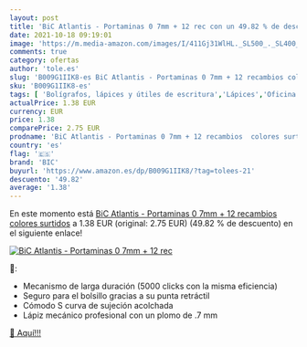 ```yaml
---
layout: post
title: 'BiC Atlantis - Portaminas 0 7mm + 12 rec con un 49.82 % de descuento'
date: 2021-10-18 09:19:01
image: 'https://m.media-amazon.com/images/I/411Gj31WlHL._SL500_._SL400_.jpg'
comments: true
category: ofertas
author: 'tole.es'
slug: 'B009G1IIK8-es BiC Atlantis - Portaminas 0 7mm + 12 recambios colores...'
sku: 'B009G1IIK8-es'
tags: [ 'Bolígrafos, lápices y útiles de escritura','Lápices','Oficina y papelería','Portaminas','bic','portaminas', ]
actualPrice: 1.38 EUR
currency: EUR
price: 1.38
comparePrice: 2.75 EUR
prodname: 'BiC Atlantis - Portaminas 0 7mm + 12 recambios  colores surtidos'
country: 'es'
flag: '🇪🇸'
brand: 'BIC'
buyurl: 'https://www.amazon.es/dp/B009G1IIK8/?tag=tolees-21'
descuento: '49.82'
average: '1.38'
---
```


En este momento está [BiC Atlantis - Portaminas 0 7mm + 12 recambios  colores surtidos](https://www.amazon.es/dp/B009G1IIK8/?tag=tolees-21) a 1.38 EUR (original: 2.75 EUR) (49.82 %  de descuento) en el siguiente enlace!

[![BiC Atlantis - Portaminas 0 7mm + 12 rec](https://m.media-amazon.com/images/I/411Gj31WlHL._SL500_._SL400_.jpg)](https://www.amazon.es/dp/B009G1IIK8/?tag=tolees-21)

🔎:

- Mecanismo de larga duración (5000 clicks con la misma eficiencia)
- Seguro para el bolsillo gracias a su punta retráctil
- Cómodo S curva de sujeción acolchada
- Lápiz mecánico profesional con un plomo de .7 mm

[🛒 Aquí!!!](https://www.amazon.es/dp/B009G1IIK8/?tag=tolees-21)
